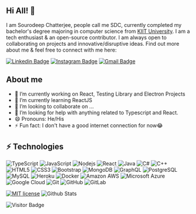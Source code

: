 ## Hi All! :wave:	

I am Sourodeep Chatterjee, people call me SDC, currently completed my bachelor's degree majoring in computer science from [KIIT University](https://kiit.ac.in/). I am a tech enthusiast & an open-source contributor. I am always open to collaborating on projects and innovative/disruptive ideas. Find out more about me & feel free to connect with me here:

[![Linkedin Badge](https://img.shields.io/badge/-sdc224-blue?style=flat-square&logo=Linkedin&logoColor=white&link=https://www.linkedin.com/in/sourodeepchatterjee/)](https://www.linkedin.com/in/sourodeepchatterjee/)
[![Instagram Badge](https://img.shields.io/badge/-sdc224-purple?style=flat-square&logo=instagram&logoColor=white&link=https://www.instagram.com/sourodeepc/)](https://www.instagram.com/sourodeepc/)
[![Gmail Badge](https://img.shields.io/badge/-sourochatt224@gmail.com-c14438?style=flat-square&logo=Gmail&logoColor=white&link=mailto:sourochatt224@gmail.com)](mailto:sourochatt224@gmail.com)

## About me

- 🔭 I’m currently working on React, Testing Library and Electron Projects 
- 🌱 I’m currently learning ReactJS
- 👯 I’m looking to collaborate on ...
- 🤔 I’m looking for help with anything related to Typescript and React.
- 😄 Pronouns: He/His
- ⚡ Fun fact: I don't have a good internet connection for now😂

## ⚡ Technologies

![TypeScript](https://img.shields.io/badge/-TypeScript-007ACC?style=flat-square&logo=typescript)
![JavaScript](https://img.shields.io/badge/-JavaScript-black?style=flat-square&logo=javascript)
![Nodejs](https://img.shields.io/badge/-Nodejs-black?style=flat-square&logo=Node.js)
![React](https://img.shields.io/badge/-React-black?style=flat-square&logo=react)
![Java](https://img.shields.io/badge/-java-E34A86?style=flat-square&logo=java)
![C#](https://img.shields.io/badge/C%23-C%23-green)
![C++](https://img.shields.io/badge/-C++-00599C?style=flat-square&logo=c)
![HTML5](https://img.shields.io/badge/-HTML5-E34F26?style=flat-square&logo=html5&logoColor=white)
![CSS3](https://img.shields.io/badge/-CSS3-1572B6?style=flat-square&logo=css3)
![Bootstrap](https://img.shields.io/badge/-Bootstrap-563D7C?style=flat-square&logo=bootstrap)
![MongoDB](https://img.shields.io/badge/-MongoDB-black?style=flat-square&logo=mongodb)
![GraphQL](https://img.shields.io/badge/-GraphQL-E10098?style=flat-square&logo=graphql)
![PostgreSQL](https://img.shields.io/badge/-PostgreSQL-336791?style=flat-square&logo=postgresql)
![MySQL](https://img.shields.io/badge/-MySQL-black?style=flat-square&logo=mysql)
![Heroku](https://img.shields.io/badge/-Heroku-430098?style=flat-square&logo=heroku)
![Docker](https://img.shields.io/badge/-Docker-black?style=flat-square&logo=docker)
![Amazon AWS](https://img.shields.io/badge/Amazon%20AWS-232F3E?style=flat-square&logo=amazon-aws)
![Microsoft Azure](https://img.shields.io/badge/Microsoft%20Azure-232F7E?style=flat-square&logo=microsoft-azure)
![Google Cloud](https://img.shields.io/badge/Google%20Cloud-black?style=flat-square&logo=google-cloud)
![Git](https://img.shields.io/badge/-Git-black?style=flat-square&logo=git)
![GitHub](https://img.shields.io/badge/-GitHub-181717?style=flat-square&logo=github)
![GitLab](https://img.shields.io/badge/-GitLab-FCA121?style=flat-square&logo=gitlab)


[![MIT license](https://img.shields.io/badge/License-MIT-blue.svg)](https://lbesson.mit-license.org/)
![Github Stats](https://github-readme-stats.vercel.app/api?username=sdc224&show_icons=true)

![Visitor Badge](https://visitor-badge.laobi.icu/badge?page_id=sdc224.sdc224)
